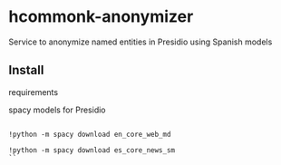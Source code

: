 # hcommonk-anonymizer

Service to anonymize named entities in Presidio using Spanish models



## Install 

requirements 

spacy models for Presidio



```

!python -m spacy download en_core_web_md

!python -m spacy download es_core_news_sm
``